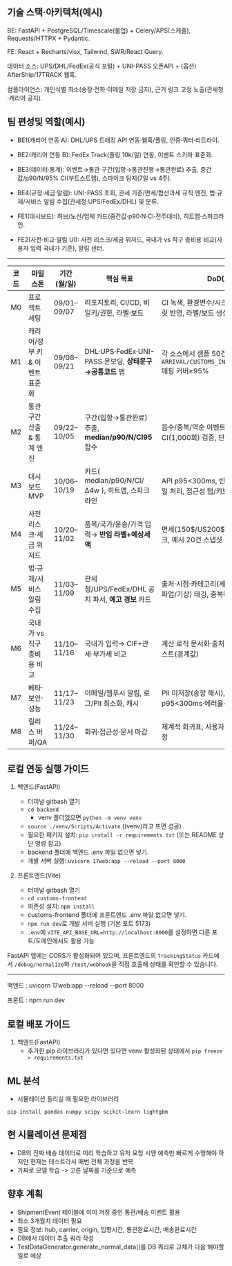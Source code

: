 ## 기술 스택·아키텍처(예시)

BE: FastAPI + PostgreSQL/Timescale(롤업) + Celery/APS(스케줄), Requests/HTTPX + Pydantic.

FE: React + Recharts/visx, Tailwind, SWR/React Query.

데이터 소스: UPS/DHL/FedEx(공식 포털) + UNI-PASS 오픈API + (옵션) AfterShip/17TRACK 웹훅. 

컴플라이언스: 개인식별 최소(송장·전화·이메일 저장 금지), 근거 링크 고정 노출(관세청·캐리어 공지).

## 팀 편성및 역할(예시)

- BE1(캐리어 연동 A): DHL/UPS 트래킹 API 연동·웹훅/폴링, 인증·쿼터·리트라이.

- BE2(캐리어 연동 B): FedEx Track(폴링 10k/일) 연동, 이벤트 스키마 표준화.

- BE3(데이터·통계): 이벤트→통관 구간(입항→통관진행→통관완료) 추출, 중간값/p90/N/95% CI(부트스트랩), 스파이크 탐지(7일 vs 4주).

- BE4(규정·세금·알림): UNI-PASS 조회, 관세 기준/면세/합산과세 규칙 엔진, 법·규제/서비스 알림 수집(관세청·UPS/FedEx/DHL) 및 분류. 

- FE1(대시보드): 허브/노선/업체 카드(중간값·p90·N·CI·전주대비), 히트맵·스파크라인.

- FE2(사전·비교·알림 UI): 사전 리스크/세금 위저드, 국내가 vs 직구 총비용 비교(사용자 입력 국내가 기준), 알림 센터.

---

| 코드 | 마일스톤               | 기간(월/일)     | 핵심 목표                                       | DoD(요약)                                                           |
| -- | ------------------ | ----------- | ------------------------------------------- | ----------------------------------------------------------------- |
| M0 | 프로젝트 세팅            | 09/01–09/07 | 리포지토리, CI/CD, 비밀키/권한, 라벨·보드                 | CI 녹색, 환경변수/시크릿 정리, 이슈 템플릿 반영, 라벨/보드 생성                           |
| M1 | 캐리어/정부 키 & 이벤트 표준화 | 09/08–09/21 | DHL·UPS·FedEx·UNI-PASS 온보딩, **상태문구→공통코드** 맵 | 각 소스에서 샘플 50건 수집, `ARRIVAL/CUSTOMS_IN_PROGRESS/CLEARED` 매핑 커버≥95% |
| M2 | 통관구간 산출 & 통계 엔진    | 09/22–10/05 | 구간(입항→통관완료) 추출, **median/p90/N/CI95** 함수    | 음수/중복/역순 이벤트 방어, 부트스트랩 CI(1,000회) 검증, 단위테스트 p95<1s                |
| M3 | 대시보드 MVP           | 10/06–10/19 | 카드( median/p90/N/CI/Δ4w ), 히트맵, 스파크라인       | API p95<300ms, 빈·저신뢰(N<30) 스타일 처리, 접근성 탭/키보드 동작                   |
| M4 | 사전 리스크·세금 위저드      | 10/20–11/02 | 품목/국가/운송/가격 입력→ **반입 라벨+예상세액**              | 면세(150\$/US200\$) 규칙 반영·출처 링크, 예시 20건 스냅샷 리포트                     |
| M5 | 법·규제/서비스 알림 수집     | 11/03–11/09 | 관세청/UPS/FedEx/DHL 공지 파서, **예고 경보** 카드       | 출처·시점·카테고리(세금/서류/검역/운임/파업/기상) 태깅, 중복머지 규칙                         |
| M6 | 국내가 vs 직구 총비용 비교   | 11/10–11/16 | 국내가 입력→ CIF+관세·부가세 비교                       | 계산 로직 문서화·출처 링크, 10건 회귀테스트(경계값)                                   |
| M7 | 베타·보안·성능           | 11/17–11/23 | 이메일/웹푸시 알림, 로그/PII 최소화, 캐시                  | PII 미저장(송장 해시), 알림 쿨다운, p95<300ms·에러율<1%                          |
| M8 | 릴리스 버퍼/QA          | 11/24–11/30 | 회귀·접근성·문서 마감                                | 체계적 회귀표, 사용자 가이드/면책·근거 고정                                         |

## 로컬 연동 실행 가이드

1. 백엔드(FastAPI)
   - 터미널 gitbash 열기
   - `cd backend`
	 - venv 폴더없으면 `python -m venv venv`
   - `source ./venv/Scripts/Activate` ((venv)라고 뜨면 성공)
   - 필요한 패키지 설치: `pip install -r requirements.txt` (또는 README 상단 명령 참고)
   - backend 폴더에 백엔드 .env 파일 없으면 넣기.
   - 개발 서버 실행: `uvicorn 17web:app --reload --port 8000`

2. 프론트엔드(Vite)
   - 터미널 gitbash 열기
   - `cd customs-frontend`
   - 의존성 설치: `npm install`
   - customs-frontend 폴더에 프론트엔드 .env 파일 없으면 넣기.
   - `npm run dev`로 개발 서버 실행 (기본 포트 5173)
   - `.env`에 `VITE_API_BASE_URL=http://localhost:8000`를 설정하면 다른 포트/도메인에서도 활용 가능

FastAPI 앱에는 CORS가 활성화되어 있으며, 프론트엔드의 `TrackingStatus` 카드에서 `/debug/normalize`와 `/test/webhook`을 직접 호출해 상태를 확인할 수 있습니다.

---

백엔드 : uvicorn 17web:app --reload --port 8000

프론트 : npm run dev

## 로컬 배포 가이드
1. 백엔드(FastAPI)
   - 추가한 pip 라이브러리가 있다면 있다면 venv 활성화된 상태에서 `pip freeze > requirements.txt`

## ML 분석 
- 시뮬레이션 돌리실 때 필요한 라이브러리
```
pip install pandas numpy scipy scikit-learn lightgbm
```

## 현 시뮬레이션 문제점
- DB의 진짜 배송 데이터로 미리 학습하고 유저 요청 시엔 예측만 빠르게 수행해야 하지만 현재는 테스트라서 매번 전체 과정을 반복
- 가짜로 모델 학습 -> 고른 날짜를 기준으로 예측

## 향후 계획
- ShipmentEvent 테이블에 이미 저장 중인 통관/배송 이벤트 활용
- 최소 3개월치 데이터 필요
- 필요 정보: hub, carrier, origin, 입항시간, 통관완료시간, 배송완료시간
- DB에서 데이터 추출 쿼리 작성
- TestDataGenerator.generate_normal_data()를 DB 쿼리로 교체가 다음 해야할 일로 에상